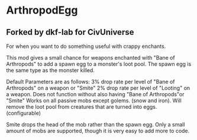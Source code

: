 # ArthropodEgg
## Forked by dkf-lab for CivUniverse
For when you want to do something useful with crappy enchants.

This mod gives a small chance for weapons enchanted with "Bane of Arthropods"
to add a spawn egg to a monster's loot pool.  The spawn egg is the same type
as the monster killed.  

Default Parameters are as follows:
3% drop rate per level of "Bane of Arthropods" on a weapon or "Smite"
2% drop rate per level of "Looting" on a weapon.  Does not function without also having "Bane of Arthropods"or "Smite"
Works on all passive mobs except golems.  (snow and iron).
Will remove the loot pool from creatures that are turned into eggs. (configurable)

Smite drops the head of the mob rather than the spawn egg.
Only a small amount of mobs are supported, though it is very easy to add more to code.
